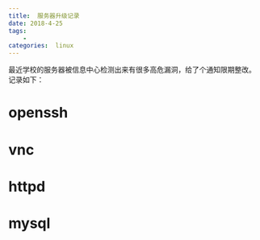```yaml
---
title:  服务器升级记录
date: 2018-4-25 
tags:
    -   
categories:  linux
---
```

 最近学校的服务器被信息中心检测出来有很多高危漏洞，给了个通知限期整改。
 记录如下：
 # openssh	      
 # vnc    	
 # httpd
 # mysql
 # 